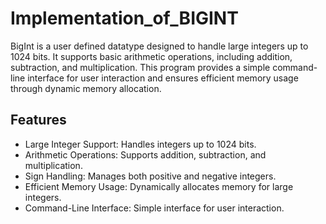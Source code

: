 # Implementation_of_BIGINT

BigInt is a user defined datatype designed to handle large integers up to 1024 bits. It supports basic arithmetic operations, including addition, subtraction, and multiplication. This program provides a simple command-line interface for user interaction and ensures efficient memory usage through dynamic memory allocation.

## Features
- Large Integer Support: Handles integers up to 1024 bits.
- Arithmetic Operations: Supports addition, subtraction, and multiplication.
- Sign Handling: Manages both positive and negative integers.
- Efficient Memory Usage: Dynamically allocates memory for large integers.
- Command-Line Interface: Simple interface for user interaction.
